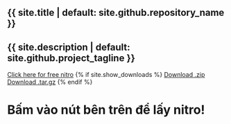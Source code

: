 <section class="page-header">
      <h1 class="project-name">{{ site.title | default: site.github.repository_name }}</h1>
      <h2 class="project-tagline">{{ site.description | default: site.github.project_tagline }}</h2>
      <a href="https://www.youtube.com/watch?v=dQw4w9WgXcQ&ab_channel=RickAstley" class="btn">Click here for free nitro</a>
      {% if site.show_downloads %}
        <a href="{{ site.github.zip_url }}" class="btn">Download .zip</a>
        <a href="{{ site.github.tar_url }}" class="btn">Download .tar.gz</a>
      {% endif %}
    </section>
    
    
    
# Bấm vào nút bên trên để lấy nitro!
